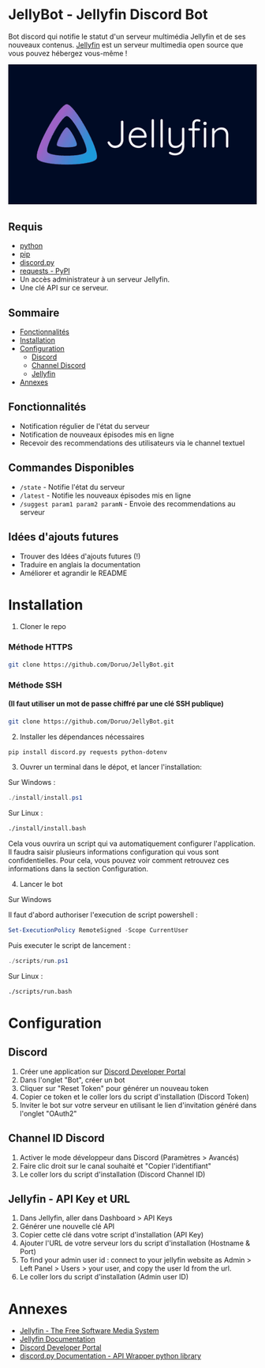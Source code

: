 # JellyBot - Jellyfin Discord Bot

Bot discord qui notifie le statut d'un serveur multimédia Jellyfin et de ses nouveaux contenus. 
[Jellyfin](https://jellyfin.org/) est un serveur multimedia open source que vous pouvez hébergez vous-même ! 

![](ressources/assets/jellyfin-banner.png)

## Requis

- [python](https://www.python.org/)
- [pip](https://pypi.org/project/pip/)
- [discord.py](https://discordpy.readthedocs.io/en/stable/)
- [requests - PyPI](https://pypi.org/project/requests/)
- Un accès administrateur à un serveur Jellyfin.
- Une clé API sur ce serveur.

## Sommaire
- [Fonctionnalités](#fonctionnalités)
- [Installation](#installation)
- [Configuration](#configuration)
  - [Discord](#discord)
  - [Channel Discord](#channel-discord)
  - [Jellyfin](#jellyfin)
- [Annexes](#annexes)

## Fonctionnalités

- Notification régulier de l'état du serveur
- Notification de nouveaux épisodes mis en ligne
- Recevoir des recommendations des utilisateurs via le channel textuel

## Commandes Disponibles

- `/state` - Notifie l'état du serveur
- `/latest` - Notifie les nouveaux épisodes mis en ligne
- `/suggest param1 param2 paramN` - Envoie des recommendations au serveur

## Idées d'ajouts futures

- Trouver des Idées d'ajouts futures (!)
- Traduire en anglais la documentation
- Améliorer et agrandir le README
  
# Installation

1. Cloner le repo

### Méthode HTTPS

```bash
git clone https://github.com/Doruo/JellyBot.git
```
### Méthode SSH 

#### (Il faut utiliser un mot de passe chiffré par une clé SSH publique)

```bash
git clone https://github.com/Doruo/JellyBot.git
```

2. Installer les dépendances nécessaires
```bash
pip install discord.py requests python-dotenv
```

3. Ouvrer un terminal dans le dépot, et lancer l'installation:

Sur Windows :

```powershell
./install/install.ps1
```

Sur Linux :
```bash
./install/install.bash
```
Cela vous ouvrira un script qui va automatiquement configurer l'application.
Il faudra saisir plusieurs informations configuration qui vous sont confidentielles. 
Pour cela, vous pouvez voir comment retrouvez ces informations dans la section Configuration.

4. Lancer le bot

Sur Windows 

Il faut d'abord authoriser l'execution de script powershell :

```powershell
Set-ExecutionPolicy RemoteSigned -Scope CurrentUser
```
Puis executer le script de lancement :

```powershell
./scripts/run.ps1
```

Sur Linux :
```bash
./scripts/run.bash
```

# Configuration

## Discord

1. Créer une application sur [Discord Developer Portal](https://discord.com/developers)
2. Dans l'onglet "Bot", créer un bot
3. Cliquer sur "Reset Token" pour générer un nouveau token
4. Copier ce token et le coller lors du script d'installation (Discord Token)
5. Inviter le bot sur votre serveur en utilisant le lien d'invitation généré dans l'onglet "OAuth2"

## Channel ID Discord

1. Activer le mode développeur dans Discord (Paramètres > Avancés)
2. Faire clic droit sur le canal souhaité et "Copier l'identifiant"
3. Le coller lors du script d'installation (Discord Channel ID)

## Jellyfin - API Key et URL

1. Dans Jellyfin, aller dans Dashboard > API Keys
2. Générer une nouvelle clé API
3. Copier cette clé dans votre script d'installation (API Key)
4. Ajouter l'URL de votre serveur lors du script d'installation (Hostname & Port)
5. To find your admin user id : connect to your jellyfin website as Admin > Left Panel > Users > your user, and copy the user Id from the url.
3. Le coller lors du script d'installation (Admin user ID)

# Annexes

- [Jellyfin - The Free Software Media System](https://jellyfin.org/)
- [Jellyfin Documentation](https://jellyfin.org/docs/)
- [Discord Developer Portal](https://discord.com/developers)
- [discord.py Documentation - API Wrapper python library](https://discordpy.readthedocs.io/en/stable/)
